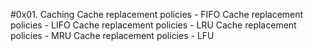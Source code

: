 #0x01. Caching
Cache replacement policies - FIFO
Cache replacement policies - LIFO
Cache replacement policies - LRU
Cache replacement policies - MRU
Cache replacement policies - LFU
